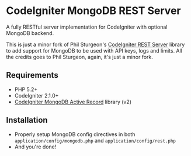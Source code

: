 # CodeIgniter MongoDB REST Server
A fully RESTful server implementation for CodeIgniter with optional MongoDB backend.

This is just a minor fork of Phil Sturgeon's [CodeIgniter REST Server](https://github.com/philsturgeon/codeigniter-restserver) library to add support for MongoDB to be used with API keys, logs and limits. All the credits goes to Phil Sturgeon, again, it's just a minor fork.

## Requirements
* PHP 5.2+
* CodeIgniter 2.1.0+
* [CodeIgniter MongoDB Active Record](https://github.com/alexbilbie/codeigniter-mongodb-library/tree/v2) library (v2)

## Installation

* Properly setup MongoDB config directives in both `application/config/mongodb.php` and `application/config/rest.php`
* And you're done!